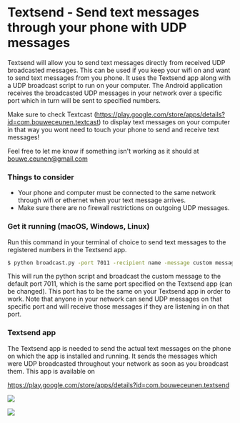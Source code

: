 # Textsend - Send text messages through your phone with UDP messages

Textsend will allow you to send text messages directly from received UDP broadcasted messages. This can be used if you keep your wifi on and want to send text messages from you phone. It uses the Textsend app along with a UDP broadcast script to run on your computer. The Android application receives the broadcasted UDP messages in your network over a specific port which in turn will be sent to specified numbers. 

Make sure to check Textcast (https://play.google.com/store/apps/details?id=com.bouweceunen.textcast) to display text messages on your computer in that way you wont need to touch your phone to send and receive text messages! 

Feel free to let me know if something isn't working as it should at bouwe.ceunen@gmail.com

### Things to consider
- Your phone and computer must be connected to the same network through wifi or ethernet when your text message arrives.
- Make sure there are no firewall restrictions on outgoing UDP messages.

### Get it running (macOS, Windows, Linux)

Run this command in your terminal of choice to send text messages to the registered numbers in the Textsend app.
```sh
$ python broadcast.py -port 7011 -recipient name -message custom message
```

This will run the python script and broadcast the custom message to the default port 7011, which is the same port specified on the Textsend app (can be changed). This port has to be the same on your Textsend app in order to work. Note that anyone in your network can send UDP messages on that specific port and will receive those messages if they are listening in on that port.

### Textsend app

The Textsend app is needed to send the actual text messages on the phone on which the app is installed and running. It sends the messages which were UDP broadcasted throughout your network as soon as you broadcast them. This app is available on 

https://play.google.com/store/apps/details?id=com.bouweceunen.textsend

[![](http://www.bouweceunen.com/textsend/textsend.png)](http://www.bouweceunen.com/textsend/textsend.png)

[![](http://www.bouweceunen.com/textsend/textsend2.png)](http://www.bouweceunen.com/textsend/textsend2.png)
